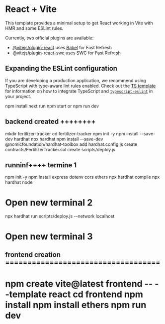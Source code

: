 # React + Vite

This template provides a minimal setup to get React working in Vite with HMR and some ESLint rules.

Currently, two official plugins are available:

- [@vitejs/plugin-react](https://github.com/vitejs/vite-plugin-react/blob/main/packages/plugin-react) uses [Babel](https://babeljs.io/) for Fast Refresh
- [@vitejs/plugin-react-swc](https://github.com/vitejs/vite-plugin-react/blob/main/packages/plugin-react-swc) uses [SWC](https://swc.rs/) for Fast Refresh

## Expanding the ESLint configuration

If you are developing a production application, we recommend using TypeScript with type-aware lint rules enabled. Check out the [TS template](https://github.com/vitejs/vite/tree/main/packages/create-vite/template-react-ts) for information on how to integrate TypeScript and [`typescript-eslint`](https://typescript-eslint.io) in your project.





npm install
next run 
npm start or npm run dev



## backend  created ++++++++

mkdir fertilizer-tracker
cd fertilizer-tracker
npm init -y
npm install --save-dev hardhat
npx hardhat
npm install --save-dev @nomicfoundation/hardhat-toolbox
add hardhat.config.js
create contracts/FertilizerTracker.sol
create scripts/deploy.js
## runninf++++  termine 1
npm init -y
npm install express dotenv cors ethers
npx hardhat compile
npx hardhat node
# Open new terminal 2
npx hardhat run scripts/deploy.js --network localhost

# Open new terminal 3

## frontend creation ===================================

npm create vite@latest frontend -- --template react
cd frontend
npm install
npm install ethers
npm run dev
=================================



